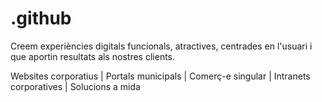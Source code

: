 # .github
Creem experiències digitals funcionals, atractives, centrades en l'usuari i que aportin resultats als nostres clients.

Websites corporatius | Portals municipals | Comerç-e singular | Intranets corporatives | Solucions a mida
